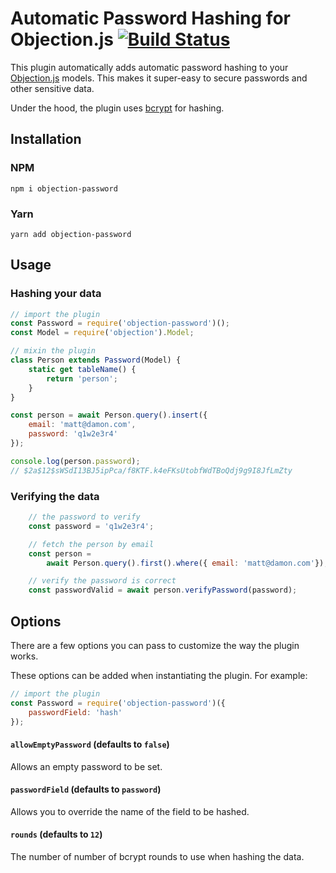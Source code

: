 # Automatic Password Hashing for Objection.js [![Build Status](https://travis-ci.org/scoutforpets/objection-password.svg?branch=master)](https://travis-ci.org/scoutforpets/objection-password)

This plugin automatically adds automatic password hashing to your [Objection.js](https://github.com/Vincit/objection.js/) models. This makes it super-easy to secure passwords and other sensitive data.

Under the hood, the plugin uses [bcrypt](https://en.wikipedia.org/wiki/Bcrypt) for hashing.

## Installation

### NPM
`npm i objection-password`

### Yarn
`yarn add objection-password`

## Usage

### Hashing your data

```js
// import the plugin
const Password = require('objection-password')();
const Model = require('objection').Model;

// mixin the plugin
class Person extends Password(Model) {
    static get tableName() {
        return 'person';
    }
}

const person = await Person.query().insert({
    email: 'matt@damon.com',
    password: 'q1w2e3r4'
});

console.log(person.password);
// $2a$12$sWSdI13BJ5ipPca/f8KTF.k4eFKsUtobfWdTBoQdj9g9I8JfLmZty
```

### Verifying the data
```js
    // the password to verify
    const password = 'q1w2e3r4';

    // fetch the person by email
    const person =
        await Person.query().first().where({ email: 'matt@damon.com'});

    // verify the password is correct
    const passwordValid = await person.verifyPassword(password);
```

## Options

There are a few options you can pass to customize the way the plugin works.

These options can be added when instantiating the plugin. For example:

```js
// import the plugin
const Password = require('objection-password')({
    passwordField: 'hash'
});
```

#### `allowEmptyPassword` (defaults to `false`)
Allows an empty password to be set.

#### `passwordField` (defaults to `password`)
Allows you to override the name of the field to be hashed.

#### `rounds` (defaults to `12`)
The number of number of bcrypt rounds to use when hashing the data.

